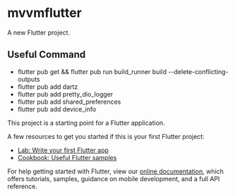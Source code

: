 # mvvmflutter

A new Flutter project.

## Useful Command
- flutter pub get && flutter pub run build_runner build --delete-conflicting-outputs
- flutter pub add dartz
- flutter pub add pretty_dio_logger
- flutter pub add shared_preferences
- flutter pub add device_info

This project is a starting point for a Flutter application.

A few resources to get you started if this is your first Flutter project:

- [Lab: Write your first Flutter app](https://flutter.dev/docs/get-started/codelab)
- [Cookbook: Useful Flutter samples](https://flutter.dev/docs/cookbook)

For help getting started with Flutter, view our
[online documentation](https://flutter.dev/docs), which offers tutorials,
samples, guidance on mobile development, and a full API reference.
